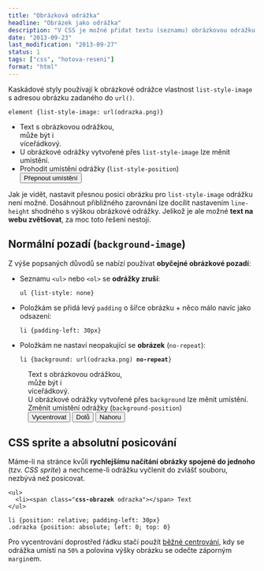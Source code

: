 ```yaml
---
title: "Obrázková odrážka"
headline: "Obrázek jako odrážka"
description: "V CSS je možné přidat textu (seznamu) obrázkovou odrážku, jaké to má úskalí a risika?"
date: "2013-09-23"
last_modification: "2013-09-27"
status: 1
tags: ["css", "hotova-reseni"]
format: "html"
---
```


<p>Kaskádové styly používají k obrázkové odrážce vlastnost <code>list-style-image</code> s adresou obrázku zadaného do <code>url()</code>.</p>

<pre><code>element {list-style-image: url(odrazka.png)}</code></pre>

<script>
  function prohodit(element, trida) {
    element.className = element.className == trida ? "" : trida;
  }
</script>
<div class="live">
  <style>
    .inside {list-style-position: inside}
  </style>
  <ul style="list-style-image: url(/files/obrazkova-odrazka/odrazka.png)">
    <li>Text s obrázkovou odrážkou,<br> může být i<br>víceřádkový.
    <li>U obrázkové odrážky vytvořené přes <code>list-style-image</code> lze měnit umístění.
    <li>Prohodit umístění odrážky (<code>list-style-position</code>)<br>
    <button onclick='prohodit(this.parentNode.parentNode, "inside")'>Přepnout umístění</button>
    </li>
  </ul>
</div>

<p>Jak je vidět, nastavit přesnou posici obrázku pro <code>list-style-image</code> odrážku není možné. Dosáhnout přibližného zarovnání lze docílit nastavením <code>line-height</code> shodného s výškou obrázkové odrážky. Jelikož je ale možné <b>text na webu zvětšovat</b>, za moc toto řešení nestojí.</p>

<h2 id="background">Normální pozadí (<code>background-image</code>)</h2>
<p>Z výše popsaných důvodů se nabízí používat <b>obyčejné obrázkové pozadí</b>:</p>
<ul>
  <li><p>Seznamu <code>&lt;ul&gt;</code> nebo <code>&lt;ol&gt;</code> se <b>odrážky zruší</b>:
    <pre><code>ul {list-style: none}</code></pre></li>
  <li><p>Položkám se přidá levý <code>padding</code> o šířce obrázku + něco málo navíc jako odsazení:</p>
    <pre><code>li {padding-left: 30px}</code></pre>
  </li>
  <li>Položkám ne nastaví neopakující se <b>obrázek</b> (<code>no-repeat</code>):
    <pre><code>li {background: url(odrazka.png) <b>no-repeat</b>}</code></pre></li>
</ul>

<div class="live">
  <style>  
    .odrazka {list-style: none; padding-left: 10px}
    .odrazka li {padding-left: 30px; background: url(/files/obrazkova-odrazka/odrazka.png) no-repeat}
    
    .uprostred li {background-position: center left}
    .dole li {background-position: bottom left}
  </style>
  <ul class="odrazka">
    <li>Text s obrázkovou odrážkou,<br> může být i<br>víceřádkový.
    <li>U obrázkové odrážky vytvořené přes <code>background</code> lze měnit umístění.
    <li>Změnit umístění odrážky (<code>background-position</code>)<br>
    <button onclick='this.parentNode.parentNode.className="odrazka uprostred"'>Vycentrovat</button>
      <button onclick='this.parentNode.parentNode.className="odrazka dole"'>Dolů</button>
      <button onclick='this.parentNode.parentNode.className="odrazka"'>Nahoru</button>
    </li>
  </ul>
</div>

<h2 id="posicovani">CSS sprite a absolutní posicování</h2>
<p>Máme-li na stránce kvůli <b>rychlejšímu načítání obrázky spojené do jednoho</b> (tzv. <i>CSS sprite</i>) a nechceme-li odrážku vyčlenit do zvlášť souboru, nezbývá než posicovat.</p>

<pre><code>&lt;ul&gt;
  &lt;li&gt;&lt;span class="<b>css-obrazek</b> odrazka"&gt;&lt;/span&gt; Text
&lt;/ul&gt;
</code></pre>

<pre><code>li {position: relative; padding-left: 30px}
.odrazka {position: absolute; left: 0; top: 0}</code></pre>

<p>Pro vycentrování doprostřed řádku stačí použít <a href="/centrovani#absolute">běžné centrování</a>, kdy se odrážka umístí na <code>50%</code> a polovina výšky obrázku se odečte záporným <code>margin</code>em.</p>